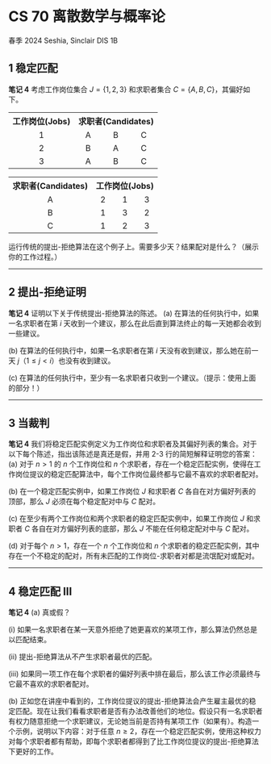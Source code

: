 # CS 70 离散数学与概率论
春季 2024
Seshia, Sinclair
DIS 1B

## 1 稳定匹配
**笔记 4**
考虑工作岗位集合 $J = \{1, 2, 3\}$ 和求职者集合 $C = \{A, B, C\}$，其偏好如下。

<table>
  <tr>
    <th style="text-align: center; vertical-align: middle;">工作岗位(Jobs)</th>
    <th colspan="3" style="text-align: center; vertical-align: middle;">求职者(Candidates)</th>
  </tr>
  <tr>
    <td style="text-align: center; vertical-align: middle;">1</td>
    <td style="text-align: center; vertical-align: middle;">A</td>
    <td style="text-align: center; vertical-align: middle;">B</td>
    <td style="text-align: center; vertical-align: middle;">C</td>
  </tr>
  <tr>
    <td style="text-align: center; vertical-align: middle;">2</td>
    <td style="text-align: center; vertical-align: middle;">B</td>
    <td style="text-align: center; vertical-align: middle;">A</td>
    <td style="text-align: center; vertical-align: middle;">C</td>
  </tr>
  <tr>
    <td style="text-align: center; vertical-align: middle;">3</td>
    <td style="text-align: center; vertical-align: middle;">A</td>
    <td style="text-align: center; vertical-align: middle;">B</td>
    <td style="text-align: center; vertical-align: middle;">C</td>
  </tr>
</table>

<table>
  <tr>
    <th style="text-align: center; vertical-align: middle;">求职者(Candidates)</th>
    <th colspan="3" style="text-align: center; vertical-align: middle;">工作岗位(Jobs)</th>
  </tr>
  <tr>
    <td style="text-align: center; vertical-align: middle;">A</td>
    <td style="text-align: center; vertical-align: middle;">2</td>
    <td style="text-align: center; vertical-align: middle;">1</td>
    <td style="text-align: center; vertical-align: middle;">3</td>
  </tr>
  <tr>
    <td style="text-align: center; vertical-align: middle;">B</td>
    <td style="text-align: center; vertical-align: middle;">1</td>
    <td style="text-align: center; vertical-align: middle;">3</td>
    <td style="text-align: center; vertical-align: middle;">2</td>
  </tr>
  <tr>
    <td style="text-align: center; vertical-align: middle;">C</td>
    <td style="text-align: center; vertical-align: middle;">1</td>
    <td style="text-align: center; vertical-align: middle;">2</td>
    <td style="text-align: center; vertical-align: middle;">3</td>
  </tr>
</table>

运行传统的提出-拒绝算法在这个例子上。需要多少天？结果配对是什么？（展示你的工作过程。）


---

## 2 提出-拒绝证明
**笔记 4**
证明以下关于传统提出-拒绝算法的陈述。
(a) 在算法的任何执行中，如果一名求职者在第 $i$ 天收到一个建议，那么在此后直到算法终止的每一天她都会收到一些建议。

(b) 在算法的任何执行中，如果一名求职者在第 $i$ 天没有收到建议，那么她在前一天 $j$（$1 \leq j < i$）也没有收到建议。

(c) 在算法的任何执行中，至少有一名求职者只收到一个建议。（提示：使用上面的部分！）


---

## 3 当裁判
**笔记 4**
我们将稳定匹配实例定义为工作岗位和求职者及其偏好列表的集合。对于以下每个陈述，指出该陈述是真还是假，并用 2-3 行的简短解释证明您的答案：
(a) 对于 $n > 1$ 的 $n$ 个工作岗位和 $n$ 个求职者，存在一个稳定匹配实例，使得在工作岗位提议的稳定匹配算法中，每个工作岗位最终都与它最不喜欢的求职者配对。

(b) 在一个稳定匹配实例中，如果工作岗位 $J$ 和求职者 $C$ 各自在对方偏好列表的顶部，那么 $J$ 必须在每个稳定配对中与 $C$ 配对。

(c) 在至少有两个工作岗位和两个求职者的稳定匹配实例中，如果工作岗位 $J$ 和求职者 $C$ 各自在对方偏好列表的底部，那么 $J$ 不能在任何稳定配对中与 $C$ 配对。

(d) 对于每个 $n > 1$，存在一个 $n$ 个工作岗位和 $n$ 个求职者的稳定匹配实例，其中存在一个不稳定的配对，所有未匹配的工作岗位-求职者对都是流氓配对或配对。



---

## 4 稳定匹配 III
**笔记 4**
(a) 真或假？

(i) 如果一名求职者在某一天意外拒绝了她更喜欢的某项工作，那么算法仍然总是以匹配结束。

(ii) 提出-拒绝算法从不产生求职者最优的匹配。

(iii) 如果同一项工作在每个求职者的偏好列表中排在最后，那么该工作必须最终与它最不喜欢的求职者配对。

(b) 正如您在讲座中看到的，工作岗位提议的提出-拒绝算法会产生雇主最优的稳定匹配。现在让我们看看求职者是否有办法改善他们的地位。假设只有一名求职者有权力随意拒绝一个求职建议，无论她当前是否持有某项工作（如果有）。构造一个示例，说明以下内容：对于任意 $n \geq 2$，存在一个稳定匹配实例，使用这种权力对每个求职者都有帮助，即每个求职者都得到了比工作岗位提议的提出-拒绝算法下更好的工作。

